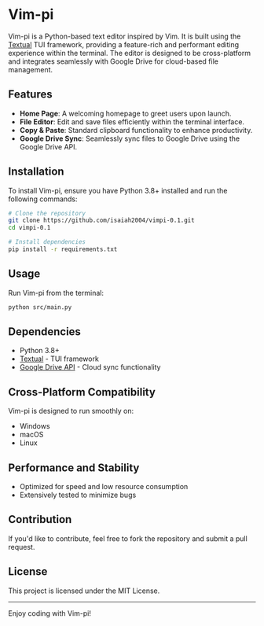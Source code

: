 # Vim-pi

Vim-pi is a Python-based text editor inspired by Vim. It is built using the [Textual](https://textual.textualize.io/) TUI framework, providing a feature-rich and performant editing experience within the terminal. The editor is designed to be cross-platform and integrates seamlessly with Google Drive for cloud-based file management.

## Features

- **Home Page**: A welcoming homepage to greet users upon launch.
- **File Editor**: Edit and save files efficiently within the terminal interface.
- **Copy & Paste**: Standard clipboard functionality to enhance productivity.
- **Google Drive Sync**: Seamlessly sync files to Google Drive using the Google Drive API.

## Installation

To install Vim-pi, ensure you have Python 3.8+ installed and run the following commands:

```sh
# Clone the repository
git clone https://github.com/isaiah2004/vimpi-0.1.git
cd vimpi-0.1

# Install dependencies
pip install -r requirements.txt
```

## Usage

Run Vim-pi from the terminal:

```sh
python src/main.py
```

## Dependencies

- Python 3.8+
- [Textual](https://textual.textualize.io/) - TUI framework
- [Google Drive API](https://developers.google.com/drive) - Cloud sync functionality

## Cross-Platform Compatibility

Vim-pi is designed to run smoothly on:

- Windows
- macOS
- Linux

## Performance and Stability

- Optimized for speed and low resource consumption
- Extensively tested to minimize bugs

## Contribution

If you'd like to contribute, feel free to fork the repository and submit a pull request.

## License

This project is licensed under the MIT License.

---

Enjoy coding with Vim-pi!


